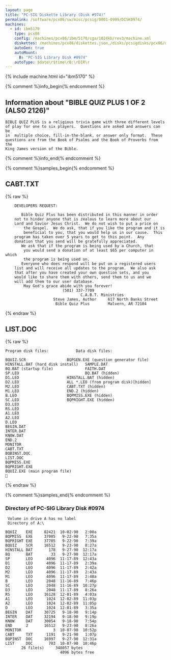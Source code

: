 ```yaml
---
layout: page
title: "PC-SIG Diskette Library (Disk #974)"
permalink: /software/pcx86/sw/misc/pcsig/0001-0999/DISK0974/
machines:
  - id: ibm5170
    type: pcx86
    config: /machines/pcx86/ibm/5170/cga/1024kb/rev3/machine.xml
    diskettes: /machines/pcx86/diskettes.json,/disks/pcsigdisks/pcx86/diskettes.json
    autoGen: true
    autoMount:
      B: "PC-SIG Library Disk #0974"
    autoType: $date\r$time\rB:\rDIR\r
---
```


{% include machine.html id="ibm5170" %}

{% comment %}info_begin{% endcomment %}

## Information about "BIBLE QUIZ PLUS 1 OF 2 (ALSO 2126)"

    BIBLE QUIZ PLUS is a religious trivia game with three different levels
    of play for one to six players.  Questions are asked and answers can be
    in  multiple choice, fill-in-the-blank, or answer only format.  These
    questions are from the Book of Psalms and the Book of Proverbs from the
    King James version of the Bible.
{% comment %}info_end{% endcomment %}

{% comment %}samples_begin{% endcomment %}

## CABT.TXT

{% raw %}
```
	DEVELOPERS REQUEST:

	   Bible Quiz Plus has been distributed in this manner in order
	not to hinder anyone that is zealous to learn more about our 
	Lord and Savior Jesus Christ.  We do not wish to put a price on 
        the Gospel.  We do ask, that if you like the program and it is
        beneficial to you, that you would help us in our cause.  This
	program has taken over 5 years to get to this point.  Any 
	donation that you send will be gratefully appreciated. 
	   We ask that if the program is being used by a Church, that
        you would send a donation of at least $65 per computer in which
        the program is being used on.
	   Everyone who does respond will be put on a registered users 
 	list and will receive all updates to the program.  We also ask
	that after you have created your own question sets, and you 
	would like to share them with others, send them to us and we
	will add them to our user database. 
	    May God's grace abide with you forever!
						 (501) 337-7709
             					 C.A.B.T. Ministries
                     Steve James, Author	 617 North Banks Street
                      Bible Quiz Plus		 Malvern, AR 72104
```
{% endraw %}

## LIST.DOC

{% raw %}
```
Program disk files:	           Data disk files:
			    
BQUIZ.SCR	        	   BQPGEN.EXE (question generator file)
HINSTALL.BAT (hard disk install)   SAMPLE.DAT
BQ.BAT (startup file)              FAITH.DAT
SP.LEO                         	   BQ.BAT (hidden)
D1.LEO		        	   HINSTALL.BAT (hidden)
D2.LEO		        	   ALL *.LEO (from program disk)[hidden]
M2.LEO		        	   CABT.TXT (hidden)
M1.LEO		        	   END.2 (hidden)
B.LEO		        	   BQPMISS.EXE (hidden)
SC.LEO			           BQPRIGHT.EXE (hidden)
D3.LEO
RS.LEO
A1.LEO
A2.LEO
D.LEO
BEGIN.DAT
INTER.DAT
KNOW.DAT
END.2
MONITOR
CABT.TXT
BQBINST.DOC
LIST.DOC
BQPMISS.EXE
BQPRIGHT.EXE
BQUIZ.EXE (main program file)

```
{% endraw %}

{% comment %}samples_end{% endcomment %}

### Directory of PC-SIG Library Disk #0974

     Volume in drive A has no label
     Directory of A:\

    BQUIZ    EXE     82421  10-02-90   2:00a
    BQPMISS  EXE     37005   9-22-90   7:35a
    BQPRIGHT EXE     37705   9-22-90   7:39a
    BQUIZ    SCR     16512   9-23-90   8:27a
    HINSTALL BAT       178   9-27-90  12:17a
    BQ       BAT        33   9-27-90  12:17a
    SP       LEO      4096  11-17-89  12:43a
    D1       LEO      4096  11-17-89   2:39a
    D2       LEO      4096  11-17-89   2:42a
    M2       LEO      4096  11-17-89   2:43a
    M1       LEO      4096  11-17-89   2:48a
    B        LEO      2048  11-16-89   7:46p
    SC       LEO      2048  11-16-89  10:27p
    D3       LEO      2048  11-17-89   8:26a
    RS       LEO     16128  12-01-89   4:03a
    A1       LEO      1024  12-02-89  11:03p
    A2       LEO      1024  12-02-89  11:05p
    D        LEO      1024  12-01-89   3:35a
    BEGIN    DAT     30725   9-18-90   9:14p
    INTER    DAT     32194   9-18-90   9:19p
    KNOW     DAT     30054   9-18-90   7:54p
    END      2       16512   9-23-90   8:26a
    MONITOR              3  10-07-90  10:52p
    CABT     TXT      1191   9-21-90   1:07p
    BQPINST  DOC     16997   9-27-90  12:31a
    LIST     DOC       703  10-07-90  10:46p
           26 file(s)     348057 bytes
                            4096 bytes free
